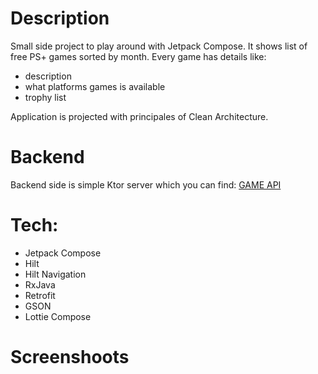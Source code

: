 # Description
Small side project to play around with Jetpack Compose. It shows list of free PS+ games sorted by month. Every game has details like:
- description
- what platforms games is available
- trophy list

Application is projected with principales of Clean Architecture.

# Backend
Backend side is simple Ktor server which you can find: [GAME API](https://github.com/rutkowskipatrykk/free-ps-plus-games-notifier-rest-api)
# Tech:
- Jetpack Compose
- Hilt
- Hilt Navigation
- RxJava
- Retrofit
- GSON
- Lottie Compose

# Screenshoots
